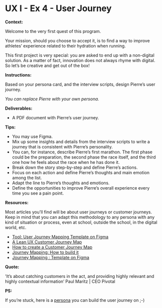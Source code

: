 # UX I - Ex 4 - User Journey

**Context:** 

Welcome to the very first quest of this program. 

Your mission, should you choose to accept it, is to find a way to improve athletes’ experience related to their hydration when running. 

This first project is very special: you are asked to end up with a non-digital solution. As a matter of fact, innovation does not always rhyme with digital. So let’s be creative and get out of the box! 

**Instructions:** 

Based on your persona card, and the interview scripts, design Pierre’s user journey. 

*You can replace Pierre with your own persona.*

**Deliverables:** 

- A PDF document with Pierre’s user journey.

**Tips:** 

- You may use Figma.
- Mix up some insights and details from the interview scripts to write a journey that is consistent with Pierre’s personality.
- You can, for instance, describe Pierre’s first marathon. The first phase could be the preparation, the second phase the race itself, and the third one how he feels about the race when he has done it.
- Break down the story step-by-step and define Pierre’s actions.
- Focus on each action and define Pierre’s thoughts and main emotion among the list.
- Adapt the line to Pierre’s thoughts and emotions.
- Define the opportunities to improve Pierre’s overall experience every time you see a pain point.

**Resources:** 

Most articles you'll find will be about user journeys or customer journeys. Keep in mind that you can adapt this methodology to any persona with any kind of situation or process, even at school, outside the school, in the digital world, etc. 

- [Tool: User Journey Mapping Template on Figma](https://www.figma.com/file/sXdUDoTXwItU7dyQYVkY1w/Tool---User-Journey-Map)
- [A Lean UX Customer Journey Map](https://uxdesign.cc/proto-journey-a-lean-ux-customer-journey-map-30ea3a241edc)
- [How to create a Customer Journey Map](https://www.youtube.com/watch?v=mSxpVRo3BLg)
- [Journey Mapping: How to build it](https://www.lucidchart.com/blog/how-to-build-customer-journey-maps)
- [Journey Mapping : Template on Figma](https://www.figma.com/file/5tittjiznRCWTNR2xI5FIT/Untitled?node-id=0%3A1)

**Quote:** 

'It’s about catching customers in the act, and providing highly relevant and highly contextual information’ Paul Maritz | CEO Pivotal

**PS:** 

If you’re stuck, here is a [persona](https://www.figma.com/file/zeOfV35WEWTc0kXsHgoQa4/UX-I---Ex-3) you can build the user journey on ;-)